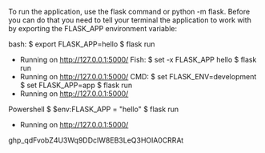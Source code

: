 To run the application, use the flask command or python -m flask. Before you can do that you need to tell your terminal the application to work with by exporting the FLASK_APP environment variable:

bash:
$ export FLASK_APP=hello
$ flask run
 * Running on http://127.0.0.1:5000/
Fish:
$ set -x FLASK_APP hello
$ flask run
 * Running on http://127.0.0.1:5000/
CMD:
$ set FLASK_ENV=development
$ set FLASK_APP=app
$ flask run
 * Running on http://127.0.0.1:5000/

Powershell
$ $env:FLASK_APP = "hello"
$ flask run
 * Running on http://127.0.0.1:5000/

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